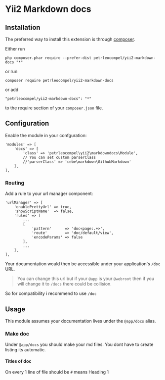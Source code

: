 # Yii2 Markdown docs

## Installation

The preferred way to install this extension is through [composer](http://getcomposer.org/download/).

Either run

```
php composer.phar require --prefer-dist petrleocompel/yii2-markdown-docs "*"
```
or run

```
composer require petrleocompel/yii2-markdown-docs
```

or add

```
"petrleocompel/yii2-markdown-docs": "*"
```

to the require section of your `composer.json` file.

## Configuration

Enable the module in your confguration:

```
'modules' => [
    'docs' => [
        'class' => 'petrleocompel\yii2\markdowndocs\Module',
        // You can set custom parserClass
        //'parserClass' => 'cebe\markdown\GithubMarkdown'
    ],
],
```

### Routing

Add a rule to your url manager component:

```
'urlManager' => [
    'enablePrettyUrl' => true,
    'showScriptName'  => false,
    'rules' => [
        ...
        [
            'pattern'      => 'doc<page:.+>',
            'route'        => 'doc/default/view',
            'encodeParams' => false
        ],
        ...
    ],
],
```

Your documentation would then be accessible under your application's `/doc` URL.

> You can change this url but if your `@app` is your `@webroot` then if you will change it to `/docs` there could be collision.
 
So for compatibility i recommend to use `/doc`

## Usage

This module assumes your documentation lives under the `@app/docs` alias.

### Make doc
Under `@app/docs` you should make your md files. You dont have to create listing its automatic.

#### Titles of doc
On every 1 line of file should be `#` means Heading 1